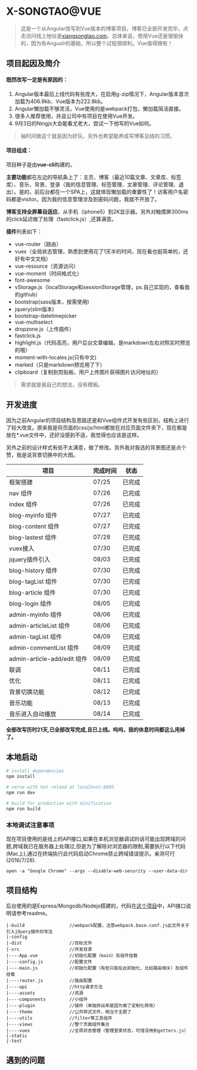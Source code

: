 # X-SONGTAO@VUE

> 这是一个从Angular改写到Vue版本的博客项目，博客已全部开发完毕，点击访问线上地址是[xiangsongtao.com](xiangsongtao.com "X-SONGTAO")。总体来说，使用Vue还是很愉快的，因为有Angualr的基础，所以整个过程很顺利。Vue值得拥有！

## 项目起因及简介

#### 既然改写一定是有原因的：

1. Angular版本最后上线代码有些庞大，在启用g-zip情况下，Angular版本首次加载为406.9kb、Vue版本为222.8kb。
2. Angular懒加载不够灵活，Vue使用的是webpack打包，懒加载简洁直接。
3. 很多人推荐使用，并且公司中有项目在使用Vue开发。
4. 9月3日的Ningjs大会能看尤老大，尝试一下他写的Vue如何。

> 抽时间做这个就是因为好玩，另外也希望能养成写博客总结的习惯。


#### 项目组成：

项目种子是由**vue-cli**构建的。

**主要功能**都在左边的导航条上了：主页、博客（最近10篇文章、文章库、标签库）、音乐、背景、登录（我的信息管理、标签管理、文章管理、评论管理、退出）。是的，前后台都在一个SPA上，这就体现懒加载的重要性了！访客用户名密码都是visitor。因为我的信息管理涉及到密码问题，我就不开放了。

**博客支持全屏幕自适应**，从手机（iphone5）到2K显示器。另外对触摸屏300ms的click延迟做了处理（fastclick.js）,还算满意。

**插件**列表如下：

- vue-router（路由）
- vuex（全局状态管理，熟悉到使用花了1天半的时间，现在看也挺简单的，还好有中文文档）
- vue-resource（资源访问）
- vue-moment（时间格式化）
- font-awesome
- vStorage.js（localStorage和sessionStorage管理，ps.自己实现的，查看我的github）
- bootstrap(sass版本，按需使用)
- jquery(slim版本)
- bootstrap-datetimepicker
- vue-multiselect
- dropzone.js（上传插件）
- fastclick.js
- highlight.js（代码高亮，用户后台文章编辑，是markdown左右对照实时预览的哦）
- moment-with-locales.js(只有中文)
- marked（只是markdown预览用了下）
- clipboard（复制到剪贴板，用户上传图片获得图片访问地址的）

> 需求就是我自己的想法，没有模板。



## 开发进度

因为之前Angular的项目结构及思路还是和Vue组件式开发有些区别，结构上进行了较大改变。原来我是将页面的css/js/html都放在对应页面文件夹下，现在都是放在*.vue文件中，还好没感到不适，我觉得也应该是这样。


另外之前的设计样式有些不太满意，做了修改。另外我对我选的背景图还是点个赞，我是说背景切换中的大图。


|      项目      |       完成时间   |    状态   |
| ------------- | --------------- |---------------|
|    框架搭建    |       07/25     |     已完成    |
|    nav 组件    |      07/26       |     已完成    |
|    index 组件    |       07/26      |     已完成    |
|    blog-myinfo 组件    |       07/27      |     已完成    |
|    blog-content 组件    |       07/27      |    已完成    |
|    blog-lastest 组件    |       07/28      |    已完成    |
|    vuex接入    |       07/30      |    已完成    |
|    jquery插件引入    |      08/03       |    已完成    |
|    blog-history 组件    |      07/30     |     已完成   |
|    blog-tagList 组件    |      07/30       |     已完成    |
|    blog-article 组件    |       07/30      |     已完成    |
|    blog-login 组件    |        08/05      |     已完成   |
|    admin-myinfo 组件    |       08/06     |     已完成    |
|    admin-articleList 组件    |     08/06       |     已完成    |
|    admin-tagList 组件    |     08/09       |     已完成   |
|    admin-commentList 组件    |       08/09     |     已完成    |
|    admin-article-add/edit 组件    |    08/09        |     已完成    |
|    联调    |      08/11      |     已完成     |
|    优化    |       08/11      |     已完成     |
|    背景切换功能    |       08/12      |     已完成     |
|    音乐功能    |       08/13      |     已完成     |
|    音乐进入自动播放    |       08/14      |     已完成     |

**全部改写历时21天,已全部改写完成,且已上线。呜呜，我的休息时间都这么用掉了。**







## 本地启动

``` bash
# install dependencies
npm install

# serve with hot reload at localhost:8085
npm run dev

# build for production with minification
npm run build

```

### 本地调试注意事项

现在项目使用的是线上的API接口,如果在本机浏览器调试的话可能出现跨域的问题,跨域我已在服务器上处理过,但是为了解除对浏览器的限制,需要执行以下代码(Mac上),通过在终端执行此代码启动Chrome禁止跨域错误提示。亲测可行(2016/7/28).



```
open -a "Google Chrome" --args --disable-web-security --user-data-dir
```

## 项目结构

后台使用的是Express/Mongodb/Nodejs搭建的，代码在[这个项目](https://github.com/xiangsongtao/X-SONGTAO "X-SONGTAO@Angular")中，API接口说明请参考readme。


```
|-build  				//webpack配置，注意webpack.base.conf.js此文件关于引入jQuery插件的写法
|-config  				
|-dist  				//目标文件
|-src  					//开发目录
|----App.vue  			//初始化配置（main）及组件挂载
|----config.js  		//配置文件
|----main.js  			//初始化配置（有些只能在此初始化，比如路由相关）及组件挂载
|----router.js  		//路由配置
|----api  				//http请求方法
|----assets  			//资源
|----components  		//小组件
|----plugin  			//插件（单独拎出来是因为做了定制化修改）
|----theme  			//公共样式文件，相当于主题了
|----utils  			//filter等工具组件
|----views  			//整个页面组件集合
|----vuex  				//全局状态管理（管理登录状态，可惜没用到getters.js）
|-static  				
|-test  				 
```


## 遇到的问题




